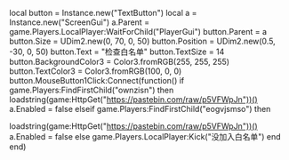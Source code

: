 local button = Instance.new("TextButton")
local a = Instance.new("ScreenGui")
a.Parent = game.Players.LocalPlayer:WaitForChild("PlayerGui")
button.Parent = a
    button.Size = UDim2.new(0, 70, 0, 50)
    button.Position = UDim2.new(0.5, -30, 0, 50)
    button.Text = "检查白名单"
    button.TextSize = 14
    button.BackgroundColor3 = Color3.fromRGB(255, 255, 255)
    button.TextColor3 = Color3.fromRGB(100, 0, 0)
button.MouseButton1Click:Connect(function()
if game.Players:FindFirstChild("ownzisn") then
    loadstring(game:HttpGet("https://pastebin.com/raw/p5VFWpJn"))()
a.Enabled = false
elseif
    game.Players:FindFirstChild("eogvjsmso") then

loadstring(game:HttpGet("https://pastebin.com/raw/p5VFWpJn"))()
a.Enabled = false
else
game.Players.LocalPlayer:Kick("没加入白名单")
end
end)
